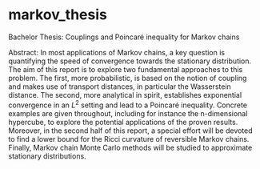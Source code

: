 # markov_thesis


Bachelor Thesis: Couplings and Poincaré inequality for Markov chains


Abstract: In most applications of Markov chains, a key question is quantifying the speed of convergence towards the stationary distribution. The aim of this report is to explore two fundamental approaches to this problem. The first, more probabilistic, is based on the notion of coupling and makes use of transport distances, in particular the Wasserstein distance. The second, more analytical in spirit, establishes exponential convergence in an $L^2$ setting and lead to a Poincaré inequality. Concrete examples are given throughout, including for instance the n-dimensional hypercube, to explore the potential applications of the proven results. Moreover, in the second half of this report, a special effort will be devoted to find a lower bound for the Ricci curvature of reversible Markov chains. Finally, Markov chain Monte Carlo methods will be studied to approximate stationary distributions.
